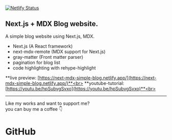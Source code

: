[![Netlify Status](https://api.netlify.com/api/v1/badges/8c63bac5-882a-41ab-ada5-15c3214927f0/deploy-status)](https://app.netlify.com/sites/next-mdx-simple-blog/deploys)

## Next.js + MDX Blog website.

A simple blog website using Next.js, MDX.

- Next.js (A React framework)
- next-mdx-remote (MDX support for Next.js)
- gray-matter (Front matter parser)
- pagination for blog list
- code highlighting with rehype-highlight

**live preview: [https://next-mdx-simple-blog.netlify.app/](https://next-mdx-simple-blog.netlify.app/)**<br>
**youtube-tutorial: [https://youtu.be/hpSubvgSvxo](https://youtu.be/hpSubvgSvxo)**<br>

---

Like my works and want to support me? <br>
you can buy me a coffee 👇

<!-- <a href="https://www.buymeacoffee.com/shaifarfan08" target="_blank"><img src="https://cdn.buymeacoffee.com/buttons/v2/default-blue.png" alt="Buy Me A Coffee" style="height: 45px !important;width: 162.75px !important;" ></a>

---

## Other projects

📚 [All Web Cifar Projects][wc-projects]

## Feedback

If you have any feedback, please reach out to us at [@web_cifar][wc-ig], or webcifar@gmail.com

## Get Support

For support, join our [Community Group][wc-fb-group].

Happy Coding! ✨🚀

[arfan-ig]: http://instagram.com/shaifarfan08
[wc-ig]: http://instagram.com/web_cifar
[wc-projects]: https://github.com/ShaifArfan/wc-project-tutorials
[wc-fb-group]: https://www.facebook.com/groups/webcifar -->

# GitHub
